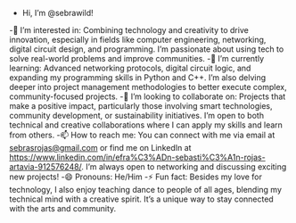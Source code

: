 - Hi, I’m @sebrawild!

-👀 I’m interested in: Combining technology and creativity to drive innovation, especially in fields like computer engineering, networking, digital circuit design, and programming. I’m passionate about using tech to solve real-world problems and improve communities.
-🌱 I’m currently learning: Advanced networking protocols, digital circuit logic, and expanding my programming skills in Python and C++. I’m also delving deeper into project management methodologies to better execute complex, community-focused projects.
-💞️ I’m looking to collaborate on: Projects that make a positive impact, particularly those involving smart technologies, community development, or sustainability initiatives. I’m open to both technical and creative collaborations where I can apply my skills and learn from others.
-📫 How to reach me: You can connect with me via email at sebrasrojas@gmail.com or find me on LinkedIn at https://www.linkedin.com/in/efra%C3%ADn-sebasti%C3%A1n-rojas-artavia-912576248/. I’m always open to networking and discussing exciting new projects!
-😄 Pronouns: He/Him
-⚡ Fun fact: Besides my love for technology, I also enjoy teaching dance to people of all ages, blending my technical mind with a creative spirit. It’s a unique way to stay connected with the arts and community.
<!---
sebrabuild/sebrabuild is a ✨ special ✨ repository because its `README.md` (this file) appears on your GitHub profile.
You can click the Preview link to take a look at your changes.
--->

